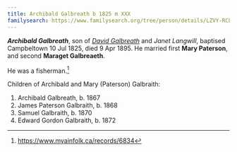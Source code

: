 ```yaml
---
title: Archibald Galbreath b 1825 m XXX
familysearch: https://www.familysearch.org/tree/person/details/LZVY-RCL
---
```

***Archibald Galbreath***, son of *[David Galbreath](galbreath-david-1797.md)* and *Janet Langwill*, baptised Campbeltown 10 Jul 1825, died 9 Apr 1895. 
He married first **Mary Paterson**, and second **Maraget Galbreaeth**.

He was a fisherman.[^death]

Children of Archibald and Mary (Paterson) Galbraith:

1. Archibald Galbreath, b. 1867
2. James Paterson Galbraith, b. 1868
3. Samuel Galbraith, b. 1870
4. Edward Gordon Galbraith, b. 1872

[^death]: https://www.myainfolk.ca/records/6834
